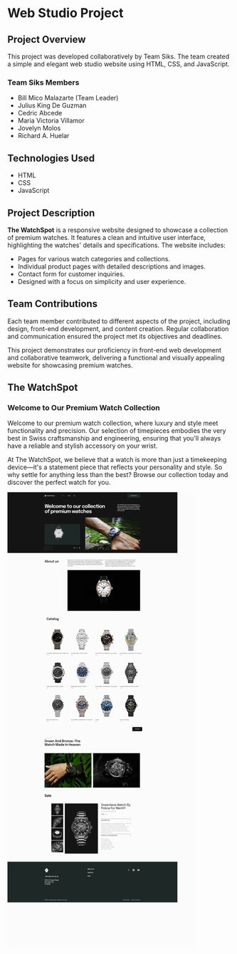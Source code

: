 # Web Studio Project

## Project Overview

This project was developed collaboratively by Team Siks. The team created a simple and elegant web studio website using HTML, CSS, and JavaScript.

### Team Siks Members
- Bill Mico Malazarte (Team Leader)
- Julius King De Guzman
- Cedric Abcede
- Maria Victoria Villamor
- Jovelyn Molos
- Richard A. Huelar

## Technologies Used
- HTML
- CSS
- JavaScript

## Project Description

**The WatchSpot** is a responsive website designed to showcase a collection of premium watches. It features a clean and intuitive user interface, highlighting the watches' details and specifications. The website includes:

- Pages for various watch categories and collections.
- Individual product pages with detailed descriptions and images.
- Contact form for customer inquiries.
- Designed with a focus on simplicity and user experience.

## Team Contributions

Each team member contributed to different aspects of the project, including design, front-end development, and content creation. Regular collaboration and communication ensured the project met its objectives and deadlines.

This project demonstrates our proficiency in front-end web development and collaborative teamwork, delivering a functional and visually appealing website for showcasing premium watches.

## The WatchSpot

### Welcome to Our Premium Watch Collection

Welcome to our premium watch collection, where luxury and style meet functionality and precision. Our selection of timepieces embodies the very best in Swiss craftsmanship and engineering, ensuring that you'll always have a reliable and stylish accessory on your wrist.

At The WatchSpot, we believe that a watch is more than just a timekeeping device—it's a statement piece that reflects your personality and style. So why settle for anything less than the best? Browse our collection today and discover the perfect watch for you.

![Website Image](image.png)

